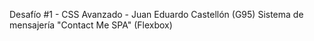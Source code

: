 Desafío #1 - CSS Avanzado - Juan Eduardo Castellón (G95)
Sistema de mensajería "Contact Me SPA" (Flexbox)
